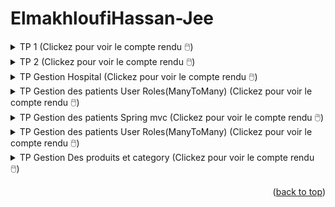 # ElmakhloufiHassan-Jee

<!-- Compte Rendu du TP1 : https://github.com/Hassan-ELMAKHLOUFI/ElmakhloufiHassan-Jee/blob/main/TP1.pdf

Compte Rendu du TP2 : https://github.com/Hassan-ELMAKHLOUFI/ElmakhloufiHassan-Jee/blob/main/tp2.pdf

Compte Rendu de Hospital: https://github.com/Hassan-ELMAKHLOUFI/ElmakhloufiHassan-Jee/blob/main/Hospital.pdf

Compte Rendu du TP User_Role:https://github.com/Hassan-ELMAKHLOUFI/ElmakhloufiHassan-Jee/blob/main/User_roles.pdf -->

<div id="top"></div>

<details> 
<summary>TP 1 (Clickez pour voir le compte rendu 🖱️)</summary>



* [Compte Rendu du TP1 (Clickez pour voir le compte rendu 🖱️)](https://github.com/Hassan-ELMAKHLOUFI/ElmakhloufiHassan-Jee/blob/main/TP1.pdf)

</details>

<details> 
<summary>TP 2 (Clickez pour voir le compte rendu 🖱️)</summary>
  
* [Compte Rendu du TP 2 (Clickez pour voir le compte rendu 🖱️)](https://github.com/Hassan-ELMAKHLOUFI/ElmakhloufiHassan-Jee/blob/main/tp2.pdf)
  
</details>

<details> 
<summary>TP Gestion Hospital (Clickez pour voir le compte rendu 🖱️)</summary>
  
* [Compte Rendu du TP Gestion Hospital (Clickez pour voir le compte rendu 🖱️)](https://github.com/Hassan-ELMAKHLOUFI/ElmakhloufiHassan-Jee/blob/main/Hospital.pdf)
  
</details>

<details> 
<summary>TP Gestion des patients User Roles(ManyToMany) (Clickez pour voir le compte rendu 🖱️)</summary>
  
* [Compte Rendu du TP Gestion des patients User Roles(ManyToMany) (Clickez pour voir le compte rendu 🖱️)](https://github.com/Hassan-ELMAKHLOUFI/ElmakhloufiHassan-Jee/blob/main/User_roles.pdf)
  
</details>

<details>
  <summary>TP Gestion des patients Spring mvc (Clickez pour voir le compte rendu 🖱️)</summary>
  
About The Project

-Entity

<img src="https://github.com/Hassan-ELMAKHLOUFI/ElmakhloufiHassan-Jee/blob/main/tmp/entiry.jpg" style="margin-left: 0px !important;" height="400" width="800" alt="Italian Trulli">

-Repository

<img src="https://github.com/Hassan-ELMAKHLOUFI/ElmakhloufiHassan-Jee/blob/main/tmp/repo.jpg" style="margin-left: 0px !important;" height="300" width="800" alt="Italian Trulli">

- Page Index

-Methode index du Contoller

<img src="https://github.com/Hassan-ELMAKHLOUFI/ElmakhloufiHassan-Jee/blob/main/tmp/index-controller.jpg" style="margin-left: 0px !important;" height="300" width="800" alt="Italian Trulli">

<img src="https://github.com/Hassan-ELMAKHLOUFI/ElmakhloufiHassan-Jee/blob/main/tmp/index.jpg" style="margin-left: 0px !important;" height="300" width="800" alt="Italian Trulli">
<p align="right">(<a href="#top">back to top</a>)</p>

- Modification

- Methode Qui retourne la vue du modification

<img src="https://github.com/Hassan-ELMAKHLOUFI/ElmakhloufiHassan-Jee/blob/main/tmp/edit.jpg" style="margin-left: 0px !important;" height="300" width="800" alt="Italian Trulli">

<img src="https://github.com/Hassan-ELMAKHLOUFI/ElmakhloufiHassan-Jee/blob/main/tmp/update.jpg" style="margin-left: 0px !important;" height="300" width="800" alt="Italian Trulli">



- Ajout

- Methode Qui retourne la vue de l'ajout

<img src="https://github.com/Hassan-ELMAKHLOUFI/ElmakhloufiHassan-Jee/blob/main/tmp/ajouter.jpg" style="margin-left: 0px !important;" height="300" width="800" alt="Italian Trulli">

<img src="https://github.com/Hassan-ELMAKHLOUFI/ElmakhloufiHassan-Jee/blob/main/tmp/add.jpg" style="margin-left: 0px !important;" height="300" width="800" alt="Italian Trulli">

- Validation du formulaire

- Entity 

<img src="https://github.com/Hassan-ELMAKHLOUFI/ElmakhloufiHassan-Jee/blob/main/tmp/validation1.jpg" style="margin-left: 0px !important;" height="300" width="800" alt="Italian Trulli">

- Controller

<img src="https://github.com/Hassan-ELMAKHLOUFI/ElmakhloufiHassan-Jee/blob/main/tmp/validation2.jpg" style="margin-left: 0px !important;" height="300" width="800" alt="Italian Trulli">
<p align="right">(<a href="#top">back to top</a>)</p>
</details>


<details> 
<summary>TP Gestion des patients User Roles(ManyToMany) (Clickez pour voir le compte rendu 🖱️)</summary>
  
* [Compte Rendu du TP Gestion des patients User Roles(ManyToMany) (Clickez pour voir le compte rendu 🖱️)](https://github.com/Hassan-ELMAKHLOUFI/ElmakhloufiHassan-Jee/blob/main/User_roles.pdf)
  
</details>

<details>
  <summary>TP Gestion Des produits et category (Clickez pour voir le compte rendu 🖱️)</summary>  
-Entity Category

<img src="https://github.com/Hassan-ELMAKHLOUFI/ElmakhloufiHassan-Jee/blob/main/Tmp-Catalog/entityCategory.jpg" style="margin-left: 0px !important;" height="400" width="800" alt="Italian Trulli">
  
-Entity Produit

<img src="https://github.com/Hassan-ELMAKHLOUFI/ElmakhloufiHassan-Jee/blob/main/Tmp-Catalog/entityProduct.jpg" style="margin-left: 0px !important;" height="400" width="800" alt="Italian Trulli">

-Repository Product

<img src="https://github.com/Hassan-ELMAKHLOUFI/ElmakhloufiHassan-Jee/blob/main/Tmp-Catalog/entityProduct.jpg" style="margin-left: 0px !important;" height="300" width="800" alt="Italian Trulli">
<br>
-Repository Category

<img src="https://github.com/Hassan-ELMAKHLOUFI/ElmakhloufiHassan-Jee/blob/main/Tmp-Catalog/catalogRepository.jpg" style="margin-left: 0px !important;" height="300" width="800" alt="Italian Trulli">
-DTOs
-CategoryDTO

<img src="https://github.com/Hassan-ELMAKHLOUFI/ElmakhloufiHassan-Jee/blob/main/Tmp-Catalog/catalogDTO.jpg" style="margin-left: 0px !important;" height="300" width="800" alt="Italian Trulli">

-ProductDTO

<img src="https://github.com/Hassan-ELMAKHLOUFI/ElmakhloufiHassan-Jee/blob/main/Tmp-Catalog/productDTO.jpg" style="margin-left: 0px !important;" height="300" width="800" alt="Italian Trulli">

-Mappers

<img src="https://github.com/Hassan-ELMAKHLOUFI/ElmakhloufiHassan-Jee/blob/main/Tmp-Catalog/CatalogMappers.jpg" style="margin-left: 0px !important;" height="300" width="800" alt="Italian Trulli">

-interface de Service

<img src="https://github.com/Hassan-ELMAKHLOUFI/ElmakhloufiHassan-Jee/blob/main/Tmp-Catalog/ProductService.jpg" style="margin-left: 0px !important;" height="300" width="800" alt="Italian Trulli">


-Une implimentation de l'interface de Service

<img src="https://github.com/Hassan-ELMAKHLOUFI/ElmakhloufiHassan-Jee/blob/main/Tmp-Catalog/ProductServiceImp.jpg" style="margin-left: 0px !important;" height="300" width="800" alt="Italian Trulli">

-Controller 

<img src="https://github.com/Hassan-ELMAKHLOUFI/ElmakhloufiHassan-Jee/blob/main/Tmp-Catalog/ProductController.jpg" style="margin-left: 0px !important;" height="300" width="800" alt="Italian Trulli">
</details>
<!-- ABOUT THE PROJECT -->


<!-- * [Bootstrap](https://getbootstrap.com)
* [JQuery](https://jquery.com) -->







<p align="right">(<a href="#top">back to top</a>)</p>



<!-- MARKDOWN LINKS & IMAGES -->
<!-- https://www.markdownguide.org/basic-syntax/#reference-style-links -->
[contributors-shield]: https://img.shields.io/github/contributors/othneildrew/Best-README-Template.svg?style=for-the-badge
[contributors-url]: https://github.com/othneildrew/Best-README-Template/graphs/contributors
[forks-shield]: https://img.shields.io/github/forks/othneildrew/Best-README-Template.svg?style=for-the-badge
[forks-url]: https://github.com/othneildrew/Best-README-Template/network/members
[stars-shield]: https://img.shields.io/github/stars/othneildrew/Best-README-Template.svg?style=for-the-badge
[stars-url]: https://github.com/othneildrew/Best-README-Template/stargazers
[issues-shield]: https://img.shields.io/github/issues/othneildrew/Best-README-Template.svg?style=for-the-badge
[issues-url]: https://github.com/othneildrew/Best-README-Template/issues
[license-shield]: https://img.shields.io/github/license/othneildrew/Best-README-Template.svg?style=for-the-badge
[license-url]: https://github.com/othneildrew/Best-README-Template/blob/master/LICENSE.txt
[linkedin-shield]: https://img.shields.io/badge/-LinkedIn-black.svg?style=for-the-badge&logo=linkedin&colorB=555
[linkedin-url]: https://linkedin.com/in/othneildrew
[product-screenshot]: images/screenshot.png
